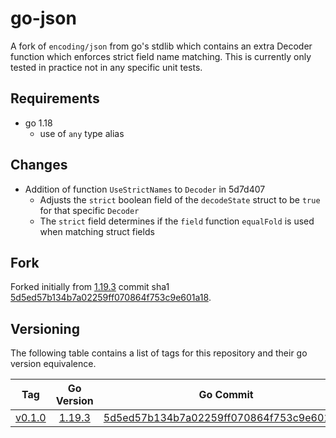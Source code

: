# go-json

A fork of `encoding/json` from go's stdlib which contains an extra Decoder function which enforces strict field name
matching. This is currently only tested in practice not in any specific unit tests.

## Requirements

- go 1.18
  - use of `any` type alias

## Changes

- Addition of function `UseStrictNames` to `Decoder` in 5d7d407
  - Adjusts the  `strict` boolean field of the `decodeState` struct to be `true` for that specific `Decoder`
  - The `strict` field determines if the `field` function `equalFold` is used when matching struct fields

## Fork

Forked initially from [1.19.3] commit sha1 [5d5ed57b134b7a02259ff070864f753c9e601a18].

## Versioning

The following table contains a list of tags for this repository and their go version equivalence.

|   Tag    | Go Version |                 Go Commit                  |
|:--------:|:----------:|:------------------------------------------:|
| [v0.1.0] |  [1.19.3]  | [5d5ed57b134b7a02259ff070864f753c9e601a18] |


[v0.1.0]: https://github.com/james-d-elliott/go-json/releases/tag/v0.1.0

[1.19.3]: https://github.com/golang/go/tree/go1.19.3/src/encoding/json

[5d5ed57b134b7a02259ff070864f753c9e601a18]: https://github.com/golang/go/commit/5d5ed57b134b7a02259ff070864f753c9e601a18